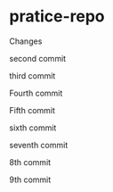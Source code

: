 # pratice-repo

Changes

second commit

third commit

Fourth commit

Fifth commit

sixth commit

seventh commit

8th commit

9th commit